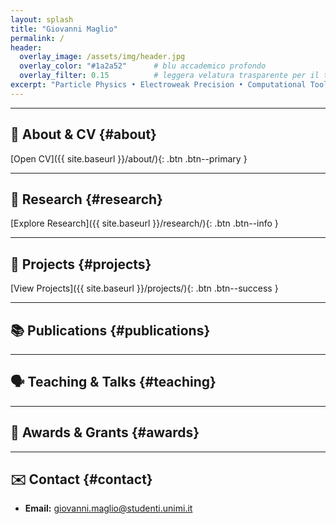 ```yaml
---
layout: splash
title: "Giovanni Maglio"
permalink: /
header:
  overlay_image: /assets/img/header.jpg
  overlay_color: "#1a2a52"      # blu accademico profondo
  overlay_filter: 0.15          # leggera velatura trasparente per il testo
excerpt: "Particle Physics • Electroweak Precision • Computational Tools"
---
```


<!-- Elegance and readability -->
<style>
  /* Title & subtitle readability */
  .page__hero .page__title,
  .page__hero .page__lead {
    color: #f9fafc;
    text-shadow: 0 2px 8px rgba(0,0,0,.45);
    letter-spacing: 0.3px;
  }
  /* Section titles with subtle blue underline */
  .page__content h2 {
    margin-top: 2.2rem;
    padding-bottom: .3rem;
    border-bottom: 2px solid #1a2a52;
    color: #0d1a33;
  }
  /* Button tones adjusted to match the academic blue palette */
  .btn--primary   { background-color:#1e3a8a; border:none; }
  .btn--info      { background-color:#2563eb; border:none; }
  .btn--success   { background-color:#1e40af; border:none; }
  .btn--primary:hover,
  .btn--info:hover,
  .btn--success:hover { filter: brightness(1.15); }
</style>

---

## 👤 About & CV {#about}
[Open CV]({{ site.baseurl }}/about/){: .btn .btn--primary }

---

## 🔬 Research {#research}
[Explore Research]({{ site.baseurl }}/research/){: .btn .btn--info }

---

## 🧰 Projects {#projects}
[View Projects]({{ site.baseurl }}/projects/){: .btn .btn--success }

---

## 📚 Publications {#publications}

---

## 🗣️ Teaching & Talks {#teaching}

---

## 🏅 Awards & Grants {#awards}

---

## ✉️ Contact {#contact}
- **Email:** <giovanni.maglio@studenti.unimi.it>
